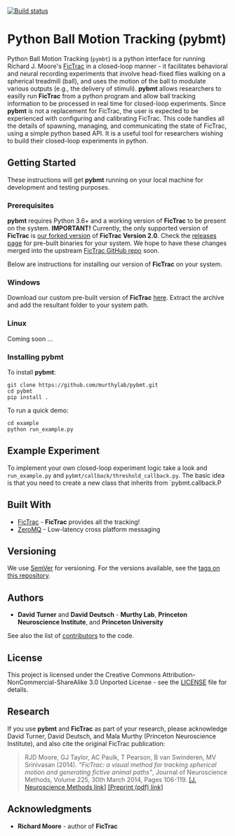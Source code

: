 [![Build status](https://ci.appveyor.com/api/projects/status/abxwkv2tfxcnoepc?svg=true)](https://ci.appveyor.com/project/davidt0x/pybmt)

# Python Ball Motion Tracking (**pybmt**)

Python Ball Motion Tracking (`pymbt`) is a python interface for running Richard J. Moore's [FicTrac](https://github.com/rjdmoore/fictrac) in a closed-loop manner - it facilitates behavioral and neural recording experiments that involve head-fixed flies walking on a spherical treadmill (ball), and uses the motion of the ball to modulate various outputs (e.g., the delivery of stimuli). **pybmt** allows researchers to easilly run **FicTrac** from a python program and allow ball tracking information to be processed in real time for closed-loop experiments. Since **pybmt** is not a replacement for FicTrac, the user is expected to be experienced with configuring and calibrating FicTrac. This code handles all the details of spawning, managing, and communicating the state of FicTrac, using a simple python based API. It is a useful tool for researchers wishing to build their closed-loop experiments in python.

## Getting Started

These instructions will get **pybmt** running on your local machine for development and testing purposes. 

### Prerequisites

**pybmt** requires Python 3.6+ and a working version of **FicTrac** to be present on the system. __IMPORTANT!__ Currently, the only supported version of **FicTrac** is [our forked version](https://github.com/murthylab/fictrac/tree/control_features) of **FicTrac Version 2.0**. Check the [releases page](https://github.com/murthylab/fictrac/releases/tag/v2.1.0-alpha) for pre-built binaries for your system. We hope to have these changes merged into the upstream [FicTrac GitHub repo](https://github.com/rjdmoore/fictrac) soon. 

Below are instructions for installing our version of **FicTrac** on your system.

### Windows

Download our custom pre-built version of **FicTrac** [here](https://github.com/murthylab/fictrac/releases/download/v2.1.0-alpha/fictrac_v2.1.0_control_features_x64_windows.zip). Extract the archive and add the resultant folder to your system path. 

### Linux

Coming soon ...

### Installing **pybmt**

To install **pybmt**:

```
git clone https://github.com/murthylab/pybmt.git
cd pybmt
pip install .
```

To run a quick demo:

```
cd example
python run_example.py
```

## Example Experiment

To implement your own closed-loop experiment logic take a look and `run_example.py` and `pybmt/callback/threshold_callback.py`. The basic idea is that you need to create a new class that inherits from `pybmt.callback.P 

## Built With

* [FicTrac](https://github.com/rjdmoore/fictrac) - **FicTrac** provides all the tracking!
* [ZeroMQ](http://www.zeromq.org/) - Low-latency cross platform messaging  

## Versioning

We use [SemVer](http://semver.org/) for versioning. For the versions available, see the [tags on this repository](https://github.com/murthylab/pybmt/tags). 

## Authors

* **David Turner** and **David Deutsch** - __Murthy Lab__, __Princeton Neuroscience Institute__, and __Princeton University__ 

See also the list of [contributors](https://github.com/murthylab/pybmt/contributors) to the code.

## License

This project is licensed under the Creative Commons Attribution-NonCommercial-ShareAlike 3.0 Unported License - see the [LICENSE](LICENSE) file for details.

## Research

If you use **pybmt** and **FicTrac** as part of your research, please acknowledge David Turner, David Deutsch, and Mala Murthy (Princeton Neuroscience Institute), and also cite the original FicTrac publication:

> RJD Moore, GJ Taylor, AC Paulk, T Pearson, B van Swinderen, MV Srinivasan (2014). *"FicTrac: a visual method for tracking spherical motion and generating fictive animal paths"*, Journal of Neuroscience Methods, Volume 225, 30th March 2014, Pages 106-119. [[J. Neuroscience Methods link]](https://doi.org/10.1016/j.jneumeth.2014.01.010) [[Preprint (pdf) link]](https://www.dropbox.com/s/sw6qcmphk417bgi/2014-Moore_etal-JNM_preprint-FicTrac.pdf?dl=0)

## Acknowledgments

* **Richard Moore** - author of **FicTrac**
